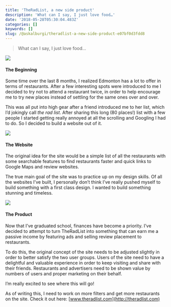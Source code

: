 ```yaml
---
title: 'TheRadList, a new side product'
description: 'What can I say, I just love food…'
date: '2018-05-28T05:30:04.483Z'
categories: []
keywords: []
slug: /@askalburgi/theradlist-a-new-side-product-e07bf0d3fdd8
---
```


> What can I say, I just love food…

![](https://cdn-images-1.medium.com/max/800/1*k3x4eNfGaG54H9skwyKeSA.png)

#### The Beginning

Some time over the last 8 months, I realized Edmonton has a lot to offer in terms of restaurants. After a few interesting spots were introduced to me I decided to try not to attend a restaurant twice, in order to help encourage me to try new places instead of settling for the same ones over and over.

This was all put into high gear after a friend introduced me to her list, which I’d jokingly call _the rad list_. After sharing this long (80 places!) list with a few people I started getting really annoyed at all the scrolling and Googling I had to do. So I decided to build a website out of it.

![](https://cdn-images-1.medium.com/max/800/1*3A1c7OFEVCFWX-nwayHYdQ.png)

#### The Website

The original idea for the site would be a simple list of all the restaurants with some searchable features to find restaurants faster and quick links to Google Maps and review websites.

The true main goal of the site was to practice up on my design skills. Of all the websites I’ve built, I personally don’t think I’ve really pushed myself to build something with a first class design. I wanted to build something stunning and timeless.

![](https://cdn-images-1.medium.com/max/800/1*qpA9S3RtIxE9IP9Iwa-mBQ.png)

#### **The Product**

Now that I’ve graduated school, finances have become a priority. I’ve decided to attempt to turn TheRadList into something that can earn me a passive income by featuring ads and selling review placement to restaurants.

To do this, the original concept of the site needs to be adjusted slightly in order to better satisfy the two user groups. Users of the site need to have a delightful and valuable experience in order to keep visiting and share with their friends. Restaurants and advertisers need to be shown value by numbers of users and proper marketing on their behalf.

I’m really excited to see where this will go!

As of writing this, I need to work on more filters and get more restaurants on the site. Check it out here: [www.theradlist.com](http://theradlist.com)